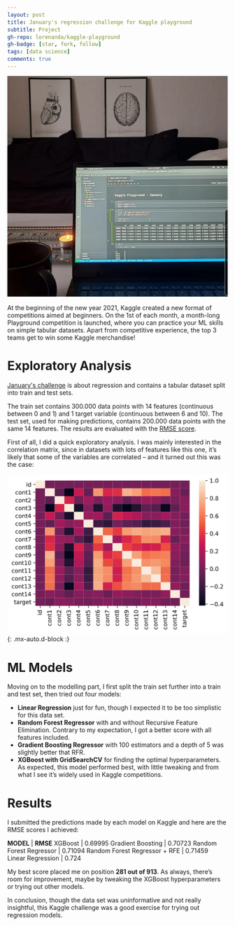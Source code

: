 ```yaml
---
layout: post
title: January's regression challenge for Kaggle playground
subtitle: Project
gh-repo: lorenanda/kaggle-playground
gh-badge: [star, fork, follow]
tags: [data science]
comments: true
---
```


![cover](../assets/img/kaggle-challenge-jan.jpeg)

At the beginning of the new year 2021, Kaggle created a new format of competitions aimed at beginners. On the 1st of each month, a month-long Playground competition is launched, where you can practice your ML skills on simple tabular datasets. Apart from competitive experience, the top 3 teams get to win some Kaggle merchandise!

# Exploratory Analysis

[January's challenge](https://www.kaggle.com/c/tabular-playground-series-jan-2021) is about regression and contains a tabular dataset split into train and test sets.

The train set contains 300.000 data points with 14 features (continuous between 0 and 1) and 1 target variable (continuous between 6 and 10). The test set, used for making predictions, contains 200.000 data points with the same 14 features. The results are evaluated with the [RMSE score](https://en.wikipedia.org/wiki/Root-mean-square_deviation).

First of all, I did a quick exploratory analysis. I was mainly interested in the correlation matrix, since in datasets with lots of features like this one, it’s likely that some of the variables are correlated – and it turned out this was the case:

![Matrixplot](../assets/img/kaggle-challenge-jan-matrix.png){: .mx-auto.d-block :}

# ML Models

Moving on to the modelling part, I first split the train set further into a train and test set, then tried out four models:

- **Linear Regression** just for fun, though I expected it to be too simplistic for this data set.
- **Random Forest Regressor** with and without Recursive Feature Elimination. Contrary to my expectation, I got a better score with all features included.
- **Gradient Boosting Regressor** with 100 estimators and a depth of 5 was slightly better that RFR.
- **XGBoost with GridSearchCV** for finding the optimal hyperparameters. As expected, this model performed best, with little tweaking and from what I see it’s widely used in Kaggle competitions.

# Results

I submitted the predictions made by each model on Kaggle and here are the RMSE scores I achieved:

**MODEL** | **RMSE**
XGBoost | 0.69995
Gradient Boosting | 0.70723
Random Forest Regressor | 0.71094
Random Forest Regressor + RFE | 0.71459
Linear Regression | 0.724

My best score placed me on position **281 out of 913**. As always, there’s room for improvement, maybe by tweaking the XGBoost hyperparameters or trying out other models.

In conclusion, though the data set was uninformative and not really insightful, this Kaggle challenge was a good exercise for trying out regression models.
